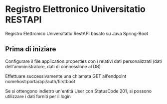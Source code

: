 # Registro Elettronico Universitatio RESTAPI
Registro Elettronico Universitatio RestAPI basato su Java Spring-Boot

## Prima di iniziare

Configurare il file application.properties con i relativi dati personalizzati (dati dell'amministratore, dati di connessione al DB)

Effettuare successivamente una chiamata GET all'endpoint nomehost:porta/api/auth/firstboot

Se si ottengono indietro un'entità User con StatusCode 201, si possono utilizzare i dati forniti per il login
